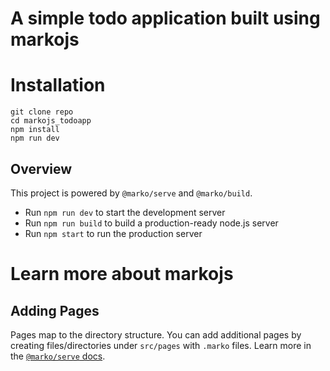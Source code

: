 # A simple todo application built using markojs

# Installation

```
git clone repo
cd markojs_todoapp
npm install
npm run dev
```

## Overview

This project is powered by `@marko/serve` and `@marko/build`.

- Run `npm run dev` to start the development server
- Run `npm run build` to build a production-ready node.js server
- Run `npm start` to run the production server

# Learn more about markojs 

## Adding Pages

Pages map to the directory structure. You can add additional pages by creating files/directories under `src/pages` with `.marko` files.  Learn more in the [`@marko/serve` docs](https://github.com/marko-js/cli/blob/master/packages/serve/README.md).

